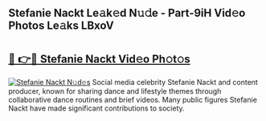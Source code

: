 ## Stefanie Nackt Le𝚊k𝚎d N𝚞𝚍e - Part-9iH Vid𝚎o Photos Le𝚊ks LBxoV

# <h2><a href="http://fb9xr9.evod.top/?m=Stefanie+Nackt">🔗 👉🔴 Stefanie Nackt Vid𝚎o Ph𝚘t𝚘s</a></h2>

[![Stefanie Nackt N𝚞d𝚎s](https://i.imgur.com/8V9OHl7.gif)](http://fb9xr9.evod.top/?m=Stefanie+Nackt)
Social media celebrity Stefanie Nackt and content producer, known for sharing dance and lifestyle themes through collaborative dance routines and brief videos. Many public figures Stefanie Nackt have made significant contributions to society. 
